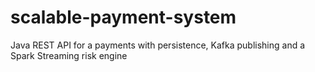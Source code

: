 # scalable-payment-system
Java REST API for a payments with persistence, Kafka publishing and a Spark Streaming risk engine
